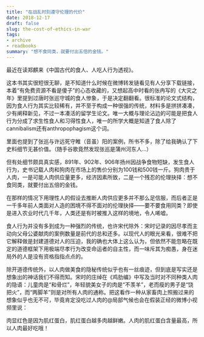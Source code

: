 ```yaml
---
title: "在战乱时刻遵守伦理的代价"
date: 2018-12-17
draft: false
slug: the-cost-of-ethics-in-war
tags:
- archive
- readbooks
summary: "想不食同类，就要付出五倍的金钱。"
---
```


最近在读郑麒来《中国古代的食人、人吃人行为透视》。

这本书其实很短很无聊，是不知道什么时候在微博转发链看见有人分享下载链接，本着“有免费资源不看是傻子”的心态收藏的，又想起高中时看的张冉写的《大灾之年》里提到过唐时张巡守城的食人惨象，于是决定翻翻看。很标准的论文式结构，因为食人行为其实比较稀有，并不至于构成一种很强的传统，材料多是拼拼凑凑，少有阐释新见，不过一本凑活的留学生论文。唯一大概与理论沾边的可能是把食人行为分成了求生性食人和习得性食人，唯一的所学大概是知道了食人除了cannibalism还有anthropophagism这个词。

里面也提到了张巡与许远死守睢（音虽）阳的案例，所书不多，除了给我确认了下史料细节无甚价值。（随手谷歌竟然发现张巡是蒲州河东人…）

但有处细节颇具真实感，891年、902年、906年扬州因战争食物短缺，发生食人行为，史书记载人肉和狗肉在市场上的售价分别为100钱和500钱一斤。狗肉贵于人肉，一是可能人肉供应量更多，经济因素所致，二是一个残忍的伦理抉择：想不食同类，就要付出五倍的金钱。

在那样的情况下用理性人的假设去推断人肉供应更多并不那么足信服，而后者正是一千多年前人类面对人造的困境不得不面对的伦理抉择——要不要食用同类？即使是进入农业时代几千年，人类还是有时被推入这样的境地，令人唏嘘。

食人行为并没有多到成为一种强烈的传统，也许宋代除外：宋时记录的因尽孝而主动向父母公婆献肉的案例数量是前代的总和还多。以现代人的眼光来看，很难不把它解释做是封建道德对人的压迫，我的确也大体上这么认为，但依然不能忽略在既定的道德框架下用极端尽孝行为改变命运者的自主性，而一味斥其为痴愚，身在迷局外的人是没有资格指指点点的。

除开道德传统外，以人肉做美食的隐秘传统似乎也有一丝痕迹，但到底是写实还是想象出的神话我们不得而知。宋时的庄绰在《鸡肋编》中写及当时对不同种类人肉的隐语：儿童肉是“和骨烂”，年轻貌美女子的肉是“不羡羊”，老而瘦的男子是“饶把火”，而“两脚羊”则是对所有人肉的通称。把这看作一种从家畜肉上照搬过来的想象似乎也无不可，毕竟肯定没吃过人肉的@局部气候也会在假装正经的微博小视频里说：

肉显红色是因为肌红蛋白，肌红蛋白越多肉越鲜嫩。人肉的肌红蛋白含量最高，所以人肉最好吃哦！